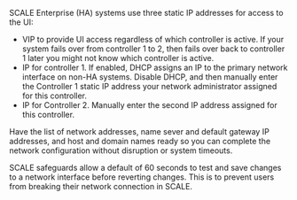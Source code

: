 &NewLine;

SCALE Enterprise (HA) systems use three static IP addresses for access to the UI:

* VIP to provide UI access regardless of which controller is active.
  If your system fails over from controller 1 to 2, then fails over back to controller 1 later you might not know which controller is active.
* IP for controller 1. If enabled, DHCP assigns an IP to the primary network interface on non-HA systems.
  Disable DHCP, and then manually enter the Controller 1 static IP address your network administrator assigned for this controller.
* IP for Controller 2. Manually enter the second IP address assigned for this controller.

Have the list of network addresses, name sever and default gateway IP addresses, and host and domain names ready so you can complete the network configuration without disruption or system timeouts.

SCALE safeguards allow a default of 60 seconds to test and save changes to a network interface before reverting changes.
This is to prevent users from breaking their network connection in SCALE.
